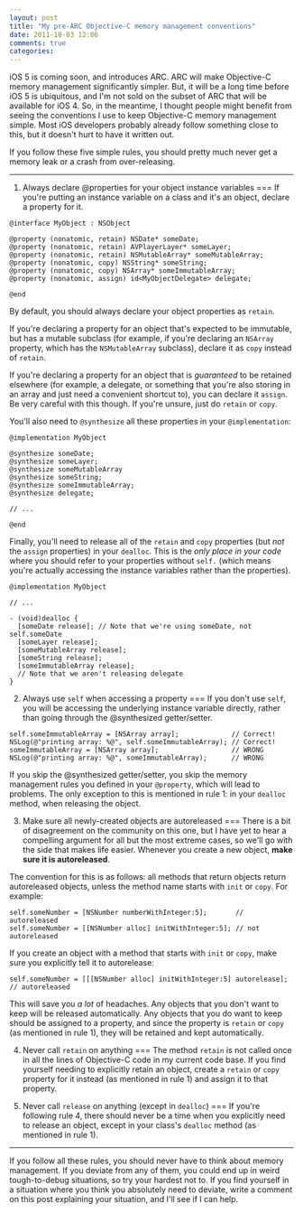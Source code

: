 ```yaml
---
layout: post
title: "My pre-ARC Objective-C memory management conventions"
date: 2011-10-03 12:06
comments: true
categories: 
---
```


iOS 5 is coming soon, and introduces ARC. ARC will make Objective-C memory management significantly simpler. But, it will be a long time before iOS 5 is ubiquitous, and I'm not sold on the subset of ARC that will be available for iOS 4. So, in the meantime, I thought people might benefit from seeing the conventions I use to keep Objective-C memory management simple. Most iOS developers probably already follow something close to this, but it doesn't hurt to have it written out.

If you follow these five simple rules, you should pretty much never get a memory leak or a crash from over-releasing.

---

1. Always declare @properties for your object instance variables
===
If you're putting an instance variable on a class and it's an object, declare a property for it.

<!-- more -->

``` objc Declaring properties
@interface MyObject : NSObject

@property (nonatomic, retain) NSDate* someDate;
@property (nonatomic, retain) AVPlayerLayer* someLayer;
@property (nonatomic, retain) NSMutableArray* someMutableArray;
@property (nonatomic, copy) NSString* someString;
@property (nonatomic, copy) NSArray* someImmutableArray;
@property (nonatomic, assign) id<MyObjectDelegate> delegate;

@end
```

By default, you should always declare your object properties as `retain`.

If you're declaring a property for an object that's expected to be immutable, but has a mutable subclass (for example, if you're declaring an `NSArray` property, which has the `NSMutableArray` subclass), declare it as `copy` instead of `retain`.

If you're declaring a property for an object that is *guaranteed* to be retained elsewhere (for example, a delegate, or something that you're also storing in an array and just need a convenient shortcut to), you can declare it `assign`. Be very careful with this though. If you're unsure, just do `retain` or `copy`.

You'll also need to `@synthesize` all these properties in your `@implementation`:

``` objc Synthesizing properties
@implementation MyObject

@synthesize someDate;
@synthesize someLayer;
@synthesize someMutableArray
@synthesize someString;
@synthesize someImmutableArray;
@synthesize delegate;

// ...

@end
```

Finally, you'll need to release all of the `retain` and `copy` properties (but *not* the `assign` properties) in your `dealloc`. This is the *only place in your code* where you should refer to your properties without `self.` (which means you're actually accessing the instance variables rather than the properties).

``` objc Releasing properties
@implementation MyObject

// ...

- (void)dealloc {
  [someDate release]; // Note that we're using someDate, not self.someDate
  [someLayer release];
  [someMutableArray release];
  [someString release];
  [someImmutableArray release];
  // Note that we aren't releasing delegate
}
```

2. Always use `self` when accessing a property
===
If you don't use `self`, you will be accessing the underlying instance variable directly, rather than going through the @synthesized getter/setter.

``` objc
self.someImmutableArray = [NSArray array];             // Correct!
NSLog(@"printing array: %@", self.someImmutableArray); // Correct!
someImmutableArray = [NSArray array];                  // WRONG
NSLog(@"printing array: %@", someImmutableArray);      // WRONG
```

If you skip the @synthesized getter/setter, you skip the memory management rules you defined in your `@property`, which will lead to problems. The only exception to this is mentioned in rule 1: in your `dealloc` method, when releasing the object.

3. Make sure all newly-created objects are autoreleased
===
There is a bit of disagreement on the community on this one, but I have yet to hear a compelling argument for all but the most extreme cases, so we'll go with the side that makes life easier. Whenever you create a new object, **make sure it is autoreleased**.

The convention for this is as follows: all methods that return objects return autoreleased objects, unless the method name starts with `init` or `copy`. For example:

``` objc
self.someNumber = [NSNumber numberWithInteger:5];       // autoreleased
self.someNumber = [[NSNumber alloc] initWithInteger:5]; // not autoreleased
```

If you create an object with a method that starts with `init` or `copy`, make sure you explicitly tell it to autorelease:

``` objc
self.someNumber = [[[NSNumber alloc] initWithInteger:5] autorelease]; // autoreleased
```

This will save you *a lot* of headaches. Any objects that you don't want to keep will be released automatically. Any objects that you do want to keep should be assigned to a property, and since the property is `retain` or `copy` (as mentioned in rule 1), they will be retained and kept automatically.

4. Never call `retain` on anything
===
The method `retain` is not called once in all the lines of Objective-C code in my current code base. If you find yourself needing to explicitly retain an object, create a `retain` or `copy` property for it instead (as mentioned in rule 1) and assign it to that property.

5. Never call `release` on anything (except in `dealloc`)
===
If you're following rule 4, there should never be a time when you explicitly need to release an object, except in your class's `dealloc` method (as mentioned in rule 1).

---

If you follow all these rules, you should never have to think about memory management. If you deviate from any of them, you could end up in weird tough-to-debug situations, so try your hardest not to. If you find yourself in a situation where you think you absolutely need to deviate, write a comment on this post explaining your situation, and I'll see if I can help.